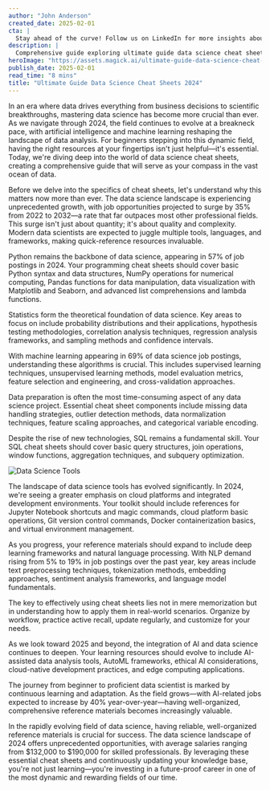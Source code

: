 ```yaml
---
author: "John Anderson"
created_date: 2025-02-01
cta: |
  Stay ahead of the curve! Follow us on LinkedIn for more insights about ultimate guide data science cheat sheets 2024 and other cutting-edge developments in AI and technology.
description: |
  Comprehensive guide exploring ultimate guide data science cheat sheets 2024 and its impact on modern technology.
heroImage: "https://assets.magick.ai/ultimate-guide-data-science-cheat-sheets-2024.png"
publish_date: 2025-02-01
read_time: "8 mins"
title: "Ultimate Guide Data Science Cheat Sheets 2024"
---
```


In an era where data drives everything from business decisions to scientific breakthroughs, mastering data science has become more crucial than ever. As we navigate through 2024, the field continues to evolve at a breakneck pace, with artificial intelligence and machine learning reshaping the landscape of data analysis. For beginners stepping into this dynamic field, having the right resources at your fingertips isn't just helpful—it's essential. Today, we're diving deep into the world of data science cheat sheets, creating a comprehensive guide that will serve as your compass in the vast ocean of data.

Before we delve into the specifics of cheat sheets, let's understand why this matters now more than ever. The data science landscape is experiencing unprecedented growth, with job opportunities projected to surge by 35% from 2022 to 2032—a rate that far outpaces most other professional fields. This surge isn't just about quantity; it's about quality and complexity. Modern data scientists are expected to juggle multiple tools, languages, and frameworks, making quick-reference resources invaluable.

Python remains the backbone of data science, appearing in 57% of job postings in 2024. Your programming cheat sheets should cover basic Python syntax and data structures, NumPy operations for numerical computing, Pandas functions for data manipulation, data visualization with Matplotlib and Seaborn, and advanced list comprehensions and lambda functions.

Statistics form the theoretical foundation of data science. Key areas to focus on include probability distributions and their applications, hypothesis testing methodologies, correlation analysis techniques, regression analysis frameworks, and sampling methods and confidence intervals.

With machine learning appearing in 69% of data science job postings, understanding these algorithms is crucial. This includes supervised learning techniques, unsupervised learning methods, model evaluation metrics, feature selection and engineering, and cross-validation approaches.

Data preparation is often the most time-consuming aspect of any data science project. Essential cheat sheet components include missing data handling strategies, outlier detection methods, data normalization techniques, feature scaling approaches, and categorical variable encoding.

Despite the rise of new technologies, SQL remains a fundamental skill. Your SQL cheat sheets should cover basic query structures, join operations, window functions, aggregation techniques, and subquery optimization.

![Data Science Tools](https://i.magick.ai/PIXE/1738406181100_magick_img.webp)

The landscape of data science tools has evolved significantly. In 2024, we're seeing a greater emphasis on cloud platforms and integrated development environments. Your toolkit should include references for Jupyter Notebook shortcuts and magic commands, cloud platform basic operations, Git version control commands, Docker containerization basics, and virtual environment management.

As you progress, your reference materials should expand to include deep learning frameworks and natural language processing. With NLP demand rising from 5% to 19% in job postings over the past year, key areas include text preprocessing techniques, tokenization methods, embedding approaches, sentiment analysis frameworks, and language model fundamentals.

The key to effectively using cheat sheets lies not in mere memorization but in understanding how to apply them in real-world scenarios. Organize by workflow, practice active recall, update regularly, and customize for your needs.

As we look toward 2025 and beyond, the integration of AI and data science continues to deepen. Your learning resources should evolve to include AI-assisted data analysis tools, AutoML frameworks, ethical AI considerations, cloud-native development practices, and edge computing applications.

The journey from beginner to proficient data scientist is marked by continuous learning and adaptation. As the field grows—with AI-related jobs expected to increase by 40% year-over-year—having well-organized, comprehensive reference materials becomes increasingly valuable.

In the rapidly evolving field of data science, having reliable, well-organized reference materials is crucial for success. The data science landscape of 2024 offers unprecedented opportunities, with average salaries ranging from $132,000 to $190,000 for skilled professionals. By leveraging these essential cheat sheets and continuously updating your knowledge base, you're not just learning—you're investing in a future-proof career in one of the most dynamic and rewarding fields of our time.